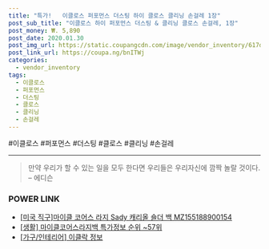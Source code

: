```yaml
--- 
title: "특가!   이클로스 퍼포먼스 더스팅 하이 클로스 클리닝 손걸레 1장" 
post_sub_title: "이클로스 하이 퍼포먼스 더스팅 & 클리닝 클로스 손걸레, 1장" 
post_money: ₩. 5,890 
post_date: 2020.01.30 
post_img_url: https://static.coupangcdn.com/image/vendor_inventory/617d/7220bad301655770ab1b2966464222621c847a879765d81c39c7016f59f7.jpg 
post_link_url: https://coupa.ng/bnITWj 
categories: 
  - vendor_inventory 
tags: 
  - 이클로스 
  - 퍼포먼스 
  - 더스팅 
  - 클로스 
  - 클리닝 
  - 손걸레 
--- 
```

  #이클로스 #퍼포먼스 #더스팅 #클로스 #클리닝 #손걸레 
<hr> 

> 만약 우리가 할 수 있는 일을 모두 한다면 우리들은 우리자신에 깜짝 놀랄 것이다. – 에디슨 


### POWER LINK

* <a href="https://blog.naver.com/santokki14/221781887563" target="_blank">[미국 직구]마이클 코어스 라지 Sady 캐리올 숄더 백 MZ155188900154</a>
* <a href="https://blog.naver.com/sakai111/221781428063" target="_blank"> [생활] 마이클코어스라지백 특가정보 순위 ~57위</a>
* <a href="https://blog.naver.com/sakai111/221768394405" target="_blank"> [가구/인테리어] 이클락 정보 </a>
